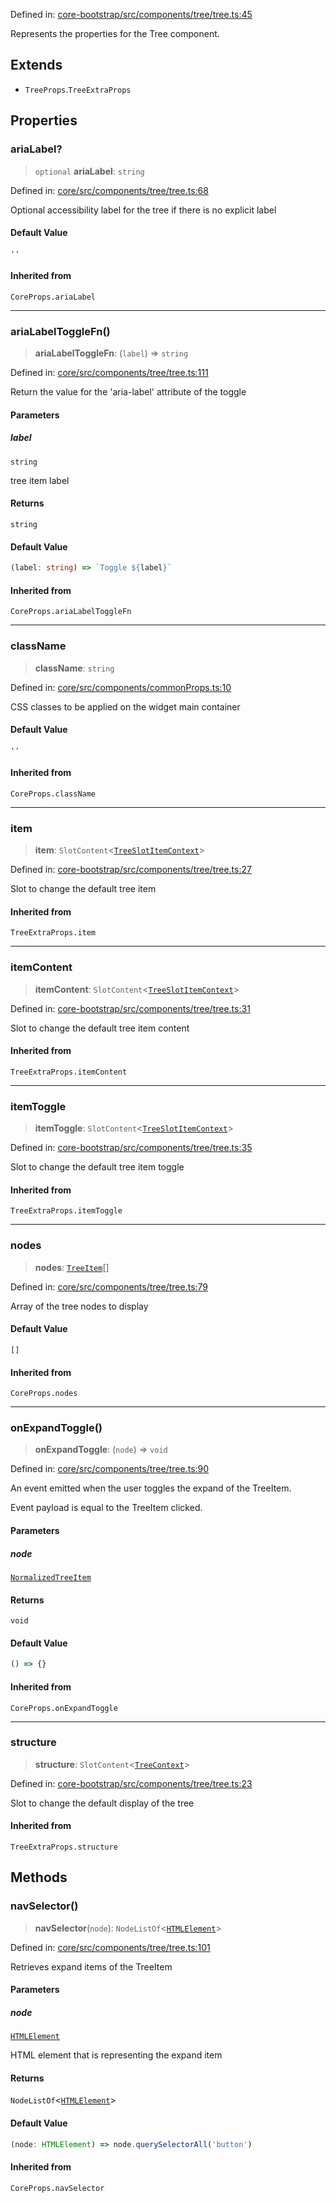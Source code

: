Defined in: [core-bootstrap/src/components/tree/tree.ts:45](https://github.com/AmadeusITGroup/AgnosUI/blob/718d9c682c7d2e9a85b22f74764f1c62fa594748/core-bootstrap/src/components/tree/tree.ts#L45)

Represents the properties for the Tree component.

## Extends

- `TreeProps`.`TreeExtraProps`

## Properties

### ariaLabel?

> `optional` **ariaLabel**: `string`

Defined in: [core/src/components/tree/tree.ts:68](https://github.com/AmadeusITGroup/AgnosUI/blob/718d9c682c7d2e9a85b22f74764f1c62fa594748/core/src/components/tree/tree.ts#L68)

Optional accessibility label for the tree if there is no explicit label

#### Default Value

`''`

#### Inherited from

`CoreProps.ariaLabel`

***

### ariaLabelToggleFn()

> **ariaLabelToggleFn**: (`label`) => `string`

Defined in: [core/src/components/tree/tree.ts:111](https://github.com/AmadeusITGroup/AgnosUI/blob/718d9c682c7d2e9a85b22f74764f1c62fa594748/core/src/components/tree/tree.ts#L111)

Return the value for the 'aria-label' attribute of the toggle

#### Parameters

##### label

`string`

tree item label

#### Returns

`string`

#### Default Value

```ts
(label: string) => `Toggle ${label}`
```

#### Inherited from

`CoreProps.ariaLabelToggleFn`

***

### className

> **className**: `string`

Defined in: [core/src/components/commonProps.ts:10](https://github.com/AmadeusITGroup/AgnosUI/blob/718d9c682c7d2e9a85b22f74764f1c62fa594748/core/src/components/commonProps.ts#L10)

CSS classes to be applied on the widget main container

#### Default Value

`''`

#### Inherited from

`CoreProps.className`

***

### item

> **item**: `SlotContent`\<[`TreeSlotItemContext`](../type-aliases/TreeSlotItemContext.md)\>

Defined in: [core-bootstrap/src/components/tree/tree.ts:27](https://github.com/AmadeusITGroup/AgnosUI/blob/718d9c682c7d2e9a85b22f74764f1c62fa594748/core-bootstrap/src/components/tree/tree.ts#L27)

Slot to change the default tree item

#### Inherited from

`TreeExtraProps.item`

***

### itemContent

> **itemContent**: `SlotContent`\<[`TreeSlotItemContext`](../type-aliases/TreeSlotItemContext.md)\>

Defined in: [core-bootstrap/src/components/tree/tree.ts:31](https://github.com/AmadeusITGroup/AgnosUI/blob/718d9c682c7d2e9a85b22f74764f1c62fa594748/core-bootstrap/src/components/tree/tree.ts#L31)

Slot to change the default tree item content

#### Inherited from

`TreeExtraProps.itemContent`

***

### itemToggle

> **itemToggle**: `SlotContent`\<[`TreeSlotItemContext`](../type-aliases/TreeSlotItemContext.md)\>

Defined in: [core-bootstrap/src/components/tree/tree.ts:35](https://github.com/AmadeusITGroup/AgnosUI/blob/718d9c682c7d2e9a85b22f74764f1c62fa594748/core-bootstrap/src/components/tree/tree.ts#L35)

Slot to change the default tree item toggle

#### Inherited from

`TreeExtraProps.itemToggle`

***

### nodes

> **nodes**: [`TreeItem`](TreeItem.md)[]

Defined in: [core/src/components/tree/tree.ts:79](https://github.com/AmadeusITGroup/AgnosUI/blob/718d9c682c7d2e9a85b22f74764f1c62fa594748/core/src/components/tree/tree.ts#L79)

Array of the tree nodes to display

#### Default Value

`[]`

#### Inherited from

`CoreProps.nodes`

***

### onExpandToggle()

> **onExpandToggle**: (`node`) => `void`

Defined in: [core/src/components/tree/tree.ts:90](https://github.com/AmadeusITGroup/AgnosUI/blob/718d9c682c7d2e9a85b22f74764f1c62fa594748/core/src/components/tree/tree.ts#L90)

An event emitted when the user toggles the expand of the TreeItem.

Event payload is equal to the TreeItem clicked.

#### Parameters

##### node

[`NormalizedTreeItem`](NormalizedTreeItem.md)

#### Returns

`void`

#### Default Value

```ts
() => {}
```

#### Inherited from

`CoreProps.onExpandToggle`

***

### structure

> **structure**: `SlotContent`\<[`TreeContext`](../type-aliases/TreeContext.md)\>

Defined in: [core-bootstrap/src/components/tree/tree.ts:23](https://github.com/AmadeusITGroup/AgnosUI/blob/718d9c682c7d2e9a85b22f74764f1c62fa594748/core-bootstrap/src/components/tree/tree.ts#L23)

Slot to change the default display of the tree

#### Inherited from

`TreeExtraProps.structure`

## Methods

### navSelector()

> **navSelector**(`node`): `NodeListOf`\<[`HTMLElement`](https://developer.mozilla.org/docs/Web/API/HTMLElement)\>

Defined in: [core/src/components/tree/tree.ts:101](https://github.com/AmadeusITGroup/AgnosUI/blob/718d9c682c7d2e9a85b22f74764f1c62fa594748/core/src/components/tree/tree.ts#L101)

Retrieves expand items of the TreeItem

#### Parameters

##### node

[`HTMLElement`](https://developer.mozilla.org/docs/Web/API/HTMLElement)

HTML element that is representing the expand item

#### Returns

`NodeListOf`\<[`HTMLElement`](https://developer.mozilla.org/docs/Web/API/HTMLElement)\>

#### Default Value

```ts
(node: HTMLElement) => node.querySelectorAll('button')
```

#### Inherited from

`CoreProps.navSelector`

